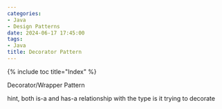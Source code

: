 ```yaml
---
categories:
- Java
- Design Patterns
date: 2024-06-17 17:45:00
tags:
- Java
title: Decorator Pattern
---
```


{% include toc title="Index" %}

Decorator/Wrapper Pattern

hint, both is-a and has-a relationship with the type is it trying to decorate